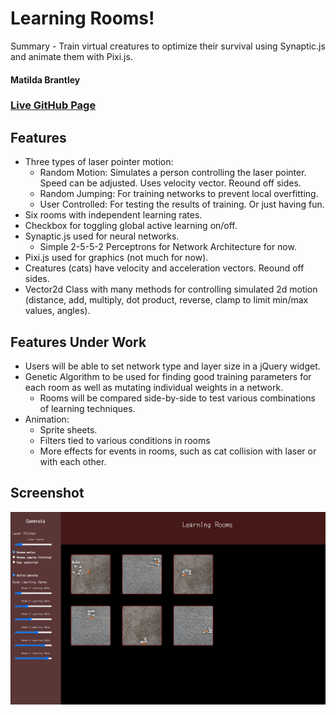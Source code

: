 # Learning Rooms!
Summary - Train virtual creatures to optimize their survival using Synaptic.js and animate them with Pixi.js.

#### Matilda Brantley
### [Live GitHub Page](https://matildabrantley.github.io/learning-rooms/)
## Features
* Three types of laser pointer motion:
    * Random Motion: Simulates a person controlling the laser pointer. Speed can be adjusted. Uses velocity vector. Reound off sides.
    * Random Jumping: For training networks to prevent local overfitting.
    * User Controlled: For testing the results of training. Or just having fun.
* Six rooms with independent learning rates.
* Checkbox for toggling global active learning on/off.
* Synaptic.js used for neural networks. 
    * Simple 2-5-5-2 Perceptrons for Network Architecture for now. 
* Pixi.js used for graphics (not much for now). 
* Creatures (cats) have velocity and acceleration vectors. Reound off sides.
* Vector2d Class with many methods for controlling simulated 2d motion (distance, add, multiply, dot product, reverse, clamp to limit min/max values, angles).
   
## Features Under Work
   
* Users will be able to set network type and layer size in a jQuery widget.
* Genetic Algorithm to be used for finding good training parameters for each room as well as mutating individual weights in a network.
    * Rooms will be compared side-by-side to test various combinations of learning techniques.
* Animation:
    * Sprite sheets.
    * Filters tied to various conditions in rooms
    * More effects for events in rooms, such as cat collision with laser or with each other.

## Screenshot
![Screenshot](assets/images/LearningRooms.jpg)